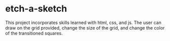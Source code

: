 # etch-a-sketch
This project incorporates skills learned with html, css, and js. The user can draw on the grid provided, change the size of the grid, and change the color of the transitioned squares.